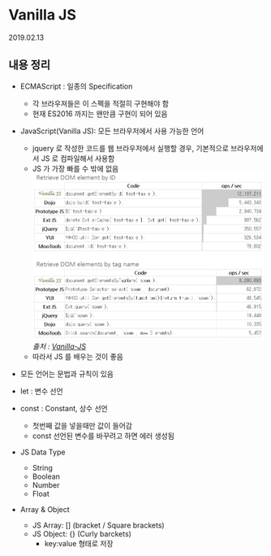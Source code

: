 # Vanilla JS

2019.02.13

## 내용 정리

- ECMAScript : 일종의 Specification
  - 각 브라우져들은 이 스펙을 적절히 구현해야 함
  - 현재 ES2016 까지는 왠만큼 구현이 되어 있음
- JavaScript(Vanilla JS): 모든 브라우저에서 사용 가능한 언어
  - jquery 로 작성한 코드를 웹 브라우저에서 실행할 경우, 기본적으로 브라우저에서 JS 로 컴파일해서 사용함
  - JS 가 가장 빠를 수 밖에 없음
  ![JS Compare](../Images/vanillajs_compare.jpg)
  *출처 : [Vanilla-JS](http://vanilla-js.com/)*
  - 따라서 JS 를 배우는 것이 좋음

- 모든 언어는 문법과 규칙이 있음

- let : 변수 선언
- const : Constant, 상수 선언
  - 첫번째 값을 넣을때만 값이 들어감
  - const 선언된 변수를 바꾸려고 하면 에러 생성됨

- JS Data Type
  - String
  - Boolean
  - Number
  - Float

- Array & Object
  - JS Array: [] (bracket / Square brackets)
  - JS Object: {} (Curly barckets)
    - key:value 형태로 저장